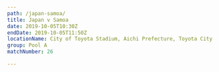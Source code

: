 ```yaml
---
path: /japan-samoa/
title: Japan v Samoa
date: 2019-10-05T10:30Z
endDate: 2019-10-05T11:50Z
locationName: City of Toyota Stadium, Aichi Prefecture, Toyota City
group: Pool A
matchNumber: 26

---
```

